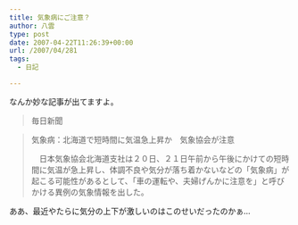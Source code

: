 ```yaml
---
title: 気象病にご注意？
author: 八雲
type: post
date: 2007-04-22T11:26:39+00:00
url: /2007/04/281
tags:
  - 日記

---
```

なんか妙な記事が出てますよ。

> 毎日新聞
  
> 気象病：北海道で短時間に気温急上昇か　気象協会が注意
> 
> 　日本気象協会北海道支社は２０日、２１日午前から午後にかけての短時間に気温が急上昇し、体調不良や気分が落ち着かないなどの「気象病」が起こる可能性があるとして、「車の運転や、夫婦げんかに注意を」と呼びかける異例の気象情報を出した。 

ああ、最近やたらに気分の上下が激しいのはこのせいだったのかぁ…
